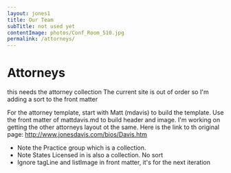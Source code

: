 ```yaml
---
layout: jones1
title: Our Team
subTitle: not used yet
contentImage: photos/Conf_Room_510.jpg
permalink: /attorneys/
---
```

# Attorneys

this needs the attorney collection
The current site is out of order so I'm adding a sort to the front matter

For the attorney template, start with Matt (mdavis) to build the template.
Use the front matter of mattdavis.md to build header and image. I'm working on getting the other attorneys layout ot the same.
Here is the link to th original page: http://www.jonesdavis.com/bios/Davis.htm
* Note the Practice group which is a collection.
* Note States Licensed in is also a collection. No sort
* Ignore tagLine and listImage in front matter, it's for the next iteration

